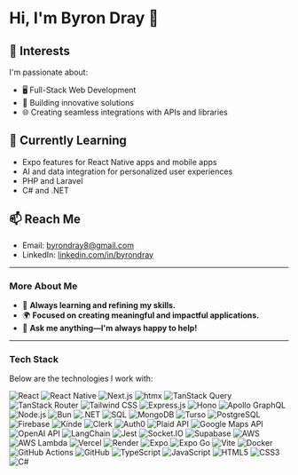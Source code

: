# Hi, I'm Byron Dray 👋

## 👀 Interests
I'm passionate about:
- 🖥 Full-Stack Web Development
- 🚗 Building innovative solutions
- 🌐 Creating seamless integrations with APIs and libraries

## 🌱 Currently Learning
- Expo features for React Native apps and mobile apps
- AI and data integration for personalized user experiences
- PHP and Laravel
- C# and .NET

## 📫 Reach Me
- Email: [byrondray8@gmail.com](mailto:byrondray8@gmail.com)
- LinkedIn: [linkedin.com/in/byrondray](https://linkedin.com/in/byrondray)

---

### More About Me
- 📖 **Always learning and refining my skills.**
- 🌍 **Focused on creating meaningful and impactful applications.**
- 🤝 **Ask me anything—I'm always happy to help!**

---

### Tech Stack

Below are the technologies I work with:

<p>
  <!-- Frontend Frameworks -->
  <img src="https://img.shields.io/badge/React-20232A?style=for-the-badge&logo=react&logoColor=61DAFB" alt="React" />
  <img src="https://img.shields.io/badge/React_Native-20232A?style=for-the-badge&logo=react&logoColor=61DAFB" alt="React Native" />
  <img src="https://img.shields.io/badge/Next.js-000000?style=for-the-badge&logo=nextdotjs&logoColor=white" alt="Next.js" />
  <img src="https://img.shields.io/badge/htmx-FF5733?style=for-the-badge&logo=htmx&logoColor=white" alt="htmx" />
  <img src="https://img.shields.io/badge/TanStack_Query-FF4154?style=for-the-badge&logo=react-query&logoColor=white" alt="TanStack Query" />
  <img src="https://img.shields.io/badge/TanStack_Router-FF4154?style=for-the-badge&logo=react-router&logoColor=white" alt="TanStack Router" />

  <!-- CSS and UI Libraries -->
  <img src="https://img.shields.io/badge/Tailwind_CSS-38B2AC?style=for-the-badge&logo=tailwind-css&logoColor=white" alt="Tailwind CSS" />

  <!-- Backend Frameworks -->
  <img src="https://img.shields.io/badge/Express.js-000000?style=for-the-badge&logo=express&logoColor=white" alt="Express.js" />
  <img src="https://img.shields.io/badge/Hono-FFC000?style=for-the-badge&logo=cloudflare&logoColor=white" alt="Hono" />
  <img src="https://img.shields.io/badge/Apollo_GraphQL-311C87?style=for-the-badge&logo=apollographql&logoColor=white" alt="Apollo GraphQL" />
  <img src="https://img.shields.io/badge/Node.js-339933?style=for-the-badge&logo=nodedotjs&logoColor=white" alt="Node.js" />
  <img src="https://img.shields.io/badge/Bun-20232A?style=for-the-badge&logo=bun&logoColor=white" alt="Bun" />
  <img src="https://img.shields.io/badge/.NET-512BD4?style=for-the-badge&logo=dotnet&logoColor=white" alt=".NET" />

  <!-- Databases -->
  <img src="https://img.shields.io/badge/SQL-003B57?style=for-the-badge&logo=database&logoColor=white" alt="SQL" />
  <img src="https://img.shields.io/badge/MongoDB-47A248?style=for-the-badge&logo=mongodb&logoColor=white" alt="MongoDB" />
  <img src="https://img.shields.io/badge/Turso-121212?style=for-the-badge&logo=turso&logoColor=white" alt="Turso" />
  <img src="https://img.shields.io/badge/PostgreSQL-336791?style=for-the-badge&logo=postgresql&logoColor=white" alt="PostgreSQL" />

  <!-- Authentication -->
  <img src="https://img.shields.io/badge/Firebase-FFCA28?style=for-the-badge&logo=firebase&logoColor=white" alt="Firebase" />
  <img src="https://img.shields.io/badge/Kinde-6200EE?style=for-the-badge&logo=kinde&logoColor=white" alt="Kinde" />
  <img src="https://img.shields.io/badge/Clerk-7D4CDB?style=for-the-badge&logo=clerk&logoColor=white" alt="Clerk" />
  <img src="https://img.shields.io/badge/Auth0-EB5424?style=for-the-badge&logo=auth0&logoColor=white" alt="Auth0" />

  <!-- APIs -->
  <img src="https://img.shields.io/badge/Plaid-0A4D7A?style=for-the-badge&logo=plaid&logoColor=white" alt="Plaid API" />
  <img src="https://img.shields.io/badge/Google_Maps_API-4285F4?style=for-the-badge&logo=googlemaps&logoColor=white" alt="Google Maps API" />
  <img src="https://img.shields.io/badge/OpenAI-412991?style=for-the-badge&logo=openai&logoColor=white" alt="OpenAI API" />
  <img src="https://img.shields.io/badge/LangChain-000000?style=for-the-badge&logo=langchain&logoColor=white" alt="LangChain" />
  <img src="https://img.shields.io/badge/Jest-C21325?style=for-the-badge&logo=jest&logoColor=white" alt="Jest" />
  <img src="https://img.shields.io/badge/Socket.IO-010101?style=for-the-badge&logo=socket.io&logoColor=white" alt="Socket.IO" />
  <img src="https://img.shields.io/badge/Supabase-3ECF8E?style=for-the-badge&logo=supabase&logoColor=white" alt="Supabase" />

  <!-- Cloud & Deployment -->
  <img src="https://img.shields.io/badge/AWS-232F3E?style=for-the-badge&logo=amazon-aws&logoColor=white" alt="AWS" />
  <img src="https://img.shields.io/badge/AWS_Lambda-FF9900?style=for-the-badge&logo=aws-lambda&logoColor=white" alt="AWS Lambda" />
  <img src="https://img.shields.io/badge/Vercel-000000?style=for-the-badge&logo=vercel&logoColor=white" alt="Vercel" />
  <img src="https://img.shields.io/badge/Render-46E3B7?style=for-the-badge&logo=render&logoColor=white" alt="Render" />

  <!-- Tools -->
  <img src="https://img.shields.io/badge/Expo-000020?style=for-the-badge&logo=expo&logoColor=white" alt="Expo" />
  <img src="https://img.shields.io/badge/Expo_Go-000020?style=for-the-badge&logo=expo&logoColor=white" alt="Expo Go" />
  <img src="https://img.shields.io/badge/Vite-646CFF?style=for-the-badge&logo=vite&logoColor=white" alt="Vite" />
  <img src="https://img.shields.io/badge/Docker-2496ED?style=for-the-badge&logo=docker&logoColor=white" alt="Docker" />
  <img src="https://img.shields.io/badge/GitHub_Actions-2088FF?style=for-the-badge&logo=github-actions&logoColor=white" alt="GitHub Actions" />
  <img src="https://img.shields.io/badge/GitHub-181717?style=for-the-badge&logo=github&logoColor=white" alt="GitHub" />

  <!-- Programming Languages -->
  <img src="https://img.shields.io/badge/TypeScript-3178C6?style=for-the-badge&logo=typescript&logoColor=white" alt="TypeScript" />
  <img src="https://img.shields.io/badge/JavaScript-F7DF1E?style=for-the-badge&logo=javascript&logoColor=black" alt="JavaScript" />
  <img src="https://img.shields.io/badge/HTML5-E34F26?style=for-the-badge&logo=html5&logoColor=white" alt="HTML5" />
  <img src="https://img.shields.io/badge/CSS3-1572B6?style=for-the-badge&logo=css3&logoColor=white" alt="CSS3" />
  <img src="https://img.shields.io/badge/C_Sharp-239120?style=for-the-badge&logo=c-sharp&logoColor=white" alt="C#" />
</p>
